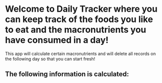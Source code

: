# Welcome to Daily Tracker where you can keep track of the foods you like to eat and the macronutrients you have consumed in a day!

This app will calculate certain macronutrients and will delete all records on the following day so that you can start fresh!

## The following information is calculated:
